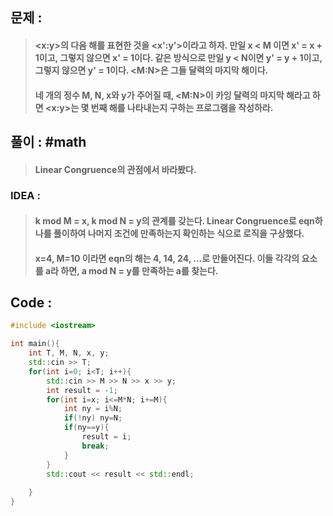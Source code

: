 ## 문제 : 
> #### <x:y>의 다음 해를 표현한 것을 <x':y'>이라고 하자. 만일 x < M 이면 x' = x + 1이고, 그렇지 않으면 x' = 1이다. 같은 방식으로 만일 y < N이면 y' = y + 1이고, 그렇지 않으면 y' = 1이다. <M:N>은 그들 달력의 마지막 해이다.
> #### 네 개의 정수 M, N, x와 y가 주어질 때, <M:N>이 카잉 달력의 마지막 해라고 하면 <x:y>는 몇 번째 해를 나타내는지 구하는 프로그램을 작성하라.

## 풀이 : #math
> #### Linear Congruence의 관점에서 바라봤다. 

### IDEA :
> #### k mod M = x, k mod N = y의 관계를 갖는다. Linear Congruence로 eqn하나를 풀이하여 나머지 조건에 만족하는지 확인하는 식으로 로직을 구상했다.
> #### x=4, M=10 이라면 eqn의 해는 4, 14, 24, ...로 만들어진다. 이들 각각의 요소를 a라 하면, a mod N = y를 만족하는 a를 찾는다.

## Code :
```cpp
#include <iostream>

int main(){
    int T, M, N, x, y;
    std::cin >> T;
    for(int i=0; i<T; i++){
        std::cin >> M >> N >> x >> y;
        int result = -1;
        for(int i=x; i<=M*N; i+=M){
            int ny = i%N;
            if(!ny) ny=N;
            if(ny==y){
                result = i;
                break;
            }
        }
        std::cout << result << std::endl;
        
    }
}
```

